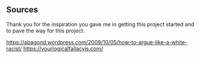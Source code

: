 ## Sources

Thank you for the inspiration you gave me in getting this project started and to pave the way for this project.

https://abagond.wordpress.com/2009/10/05/how-to-argue-like-a-white-racist/
https://yourlogicalfallacyis.com/
